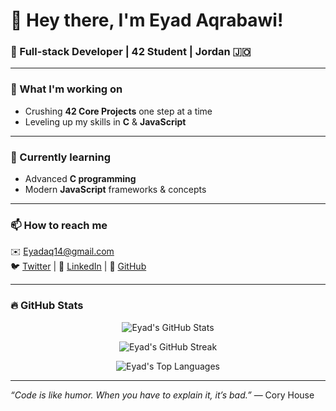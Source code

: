# 👋 Hey there, I'm Eyad Aqrabawi!

### 🚀 Full-stack Developer | 42 Student | Jordan 🇯🇴

---

### 🔭 What I'm working on
- Crushing **42 Core Projects** one step at a time  
- Leveling up my skills in **C** & **JavaScript**

---

### 🌱 Currently learning
- Advanced **C programming**  
- Modern **JavaScript** frameworks & concepts  

---

### 📫 How to reach me  
✉️ [Eyadaq14@gmail.com](mailto:Eyadaq14@gmail.com)  
🐦 [Twitter](https://twitter.com/eyadiaqrabawi) | 💼 [LinkedIn](https://linkedin.com/in/eyadaq00) | 🐙 [GitHub](https://github.com/eyadaq)

---

### 🔥 GitHub Stats

<p align="center">
  <img src="https://github-readme-stats.vercel.app/api?username=eyadaq&show_icons=true&count_private=true&theme=radical" alt="Eyad's GitHub Stats" />
</p>

<p align="center">
  <img src="https://github-readme-streak-stats.herokuapp.com/?user=eyadaq&theme=radical" alt="Eyad's GitHub Streak" />
</p>

<p align="center">
  <img src="https://github-readme-stats.vercel.app/api/top-langs/?username=eyadaq&layout=compact&theme=radical" alt="Eyad's Top Languages" />
</p>

---

*“Code is like humor. When you have to explain it, it’s bad.”* — Cory House
